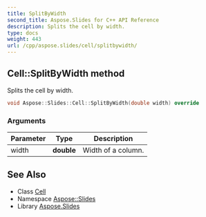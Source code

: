 ```yaml
---
title: SplitByWidth
second_title: Aspose.Slides for C++ API Reference
description: Splits the cell by width.
type: docs
weight: 443
url: /cpp/aspose.slides/cell/splitbywidth/
---
```

## Cell::SplitByWidth method


Splits the cell by width.

```cpp
void Aspose::Slides::Cell::SplitByWidth(double width) override
```


### Arguments

| Parameter | Type | Description |
| --- | --- | --- |
| width | **double** | Width of a column. |

## See Also

* Class [Cell](../)
* Namespace [Aspose::Slides](../../)
* Library [Aspose.Slides](../../../)
